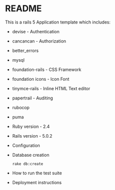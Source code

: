 # README

This is a rails 5 Application template which includes:

* devise - Authentication
* cancancan - Authorization
* better_errors
* mysql
* foundation-rails - CSS Framework
* foundation icons - Icon Font
* tinymce-rails - Inline HTML Text editor 
* papertrail - Auditing
* rubocop
* puma

* Ruby version - 2.4

* Rails version - 5.0.2

* Configuration

* Database creation

	`rake db:create`


* How to run the test suite


* Deployment instructions
